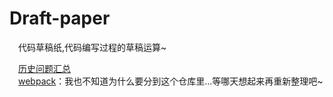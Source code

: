 # Draft-paper

&emsp;代码草稿纸,代码编写过程的草稿运算~

&emsp;[历史问题汇总](https://github.com/Langery/Draft-paper/issues/1)<br/>
&emsp;[webpack](https://github.com/Langery/Draft-paper/tree/master/webpack)：我也不知道为什么要分到这个仓库里...等哪天想起来再重新整理吧~
